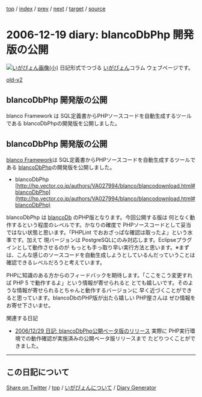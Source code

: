 [top](https://igapyon.github.io/diary/) 
 / [index](https://igapyon.github.io/diary/2006/index.html) 
 / [prev](https://igapyon.github.io/diary/2006/ig061214.html) 
 / [next](https://igapyon.github.io/diary/2006/ig061220.html) 
 / [target](https://igapyon.github.io/diary/2006/ig061219.html) 
 / [source](https://github.com/igapyon/diary/blob/gh-pages/2006/ig061219.html.src.md) 

2006-12-19 diary: blancoDbPhp 開発版の公開
=====================================================================================================
[![いがぴょん画像(小)](https://igapyon.github.io/diary/images/iga200306s.jpg "いがぴょん")](https://igapyon.github.io/diary/memo/memoigapyon.html) 日記形式でつづる [いがぴょん](https://igapyon.github.io/diary/memo/memoigapyon.html)コラム ウェブページです。

[old-v2](ig061219-orig.html)

## blancoDbPhp 開発版の公開

blanco Framework は SQL定義書からPHPソースコードを自動生成するツールである blancoDbPhpの開発版を公開しました。


## blancoDbPhp 開発版の公開

[blanco Framework](http://www.igapyon.jp/blanco/blanco.ja.html)は SQL定義書からPHPソースコードを自動生成するツールである [blancoDbPhp](http://www.igapyon.jp/blanco/blancodbphp.html)の開発版を公開しました。

* blancoDbPhp
  [http://hp.vector.co.jp/authors/VA027994/blanco/blancodownload.html#blancoDbPhp](http://hp.vector.co.jp/authors/VA027994/blanco/blancodownload.html#blancoDbPhp)

blancoDbPhp は [blancoDb](http://www.igapyon.jp/blanco/blancodb.html) のPHP版となります。今回公開する版は 何となく動作するという程度のレベルです。かなりの確度で PHPソースコードとして妥当ではない状態と思います。「PHPLint でおおざっぱな確認は取ったよ」という水準です。加えて 現バージョンは PostgreSQLにのみ対応します。Eclipseプラグインとして動作させるのが もっとも手っ取り早い実行方法と思います。※まずは、こんな感じのソースコードを自動生成しようとしているんだっていうことは確認できるレベルだろうと考えています。

PHPに知識のある方からのフィードバックを期待します。「ここをこう変更すれば PHP 5 で動作するよ」という情報が寄せられると とても嬉しいです。そのような情報が寄せられるとちゃんと動作するバージョンに 早く近づくことができると思っています。blancoDbのPHP版が出たら嬉しい PHP屋さんは ぜひ情報をお寄せ下さいませ。

関連する日記

* [2006/12/29 日記: blancoDbPhp公開ベータ版のリリース](ig061229.html)
  実際に PHP実行環境での動作確認が実施済みの公開ベータ版リリースまで たどりつくことができました。

----------------------------------------------------------------------------------------------------

## この日記について

[Share on Twitter](https://twitter.com/intent/tweet?hashtags=igapyon%2Cdiary%2C%E3%81%84%E3%81%8C%E3%81%B4%E3%82%87%E3%82%93&text=blancoDbPhp+%E9%96%8B%E7%99%BA%E7%89%88%E3%81%AE%E5%85%AC%E9%96%8B&url=https%3A%2F%2Figapyon.github.io%2Fdiary%2F2006%2Fig061219.html) / [top](https://igapyon.github.io/diary/) / [いがぴょんについて](https://igapyon.github.io/diary/memo/memoigapyon.html) / [Diary Generator](https://github.com/igapyon/igapyonv3)
